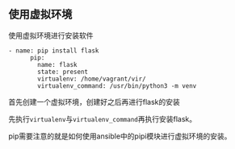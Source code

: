 ## 使用虚拟环境

使用虚拟环境进行安装软件

```shell
- name: pip install flask
      pip:
        name: flask 	
        state: present
        virtualenv: /home/vagrant/vir/
        virtualenv_command: /usr/bin/python3 -m venv

```

首先创建一个虚拟环境，创建好之后再进行flask的安装

先执行`virtualenv`与`virtualenv_command`再执行安装flask。

pip需要注意的就是如何使用ansible中的pipi模块进行虚拟环境的安装。

